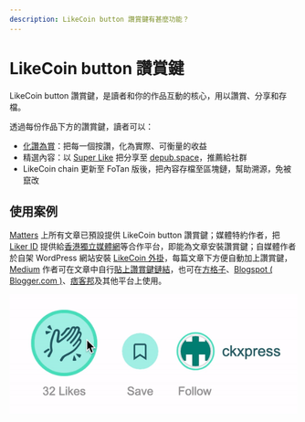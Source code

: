 ```yaml
---
description: LikeCoin button 讚賞鍵有甚麼功能？
---
```


# LikeCoin button 讚賞鍵

LikeCoin button 讚賞鍵，是讀者和你的作品互動的核心，用以讚賞、分享和存檔。

透過每份作品下方的讚賞鍵，讀者可以：

* [化讚為賞](../liker-land/like.md)：把每一個按讚，化為實際、可衡量的收益
* 精選內容：以 [Super Like](../liker-land/superlike.md) 把分享至 [depub.space](../depub.space/)，推薦給社群
* LikeCoin chain 更新至 FoTan 版後，把內容存檔至區塊鏈，幫助溯源，免被竄改

## 使用案例

[Matters](https://matters.news) 上所有文章已預設提供 LikeCoin button 讚賞鍵；媒體特約作者，把 [Liker ID](../liker-id/) 提供給[香港獨立媒體網](https://www.inmediahk.net/)等合作平台，即能為文章安裝讚賞鍵；自媒體作者於自架 WordPress 網站安裝 [LikeCoin 外掛](https://zh-hk.wordpress.org/plugins/likecoin/)，每篇文章下方便自動加上讚賞鍵，[Medium](https://medium.com) 作者可在文章中自行[貼上讚賞鍵鏈結](https://liker.land/creators)，也可在[方格子](https://vocus.cc/)、[Blogspot ( Blogger.com )](https://www.blogger.com/)、[痞客邦](https://appmarket.pixnet.tw/#!/addon/1331)及其他平台上使用。‌

![讚賞鍵操作](../../.gitbook/assets/superlike.gif)
